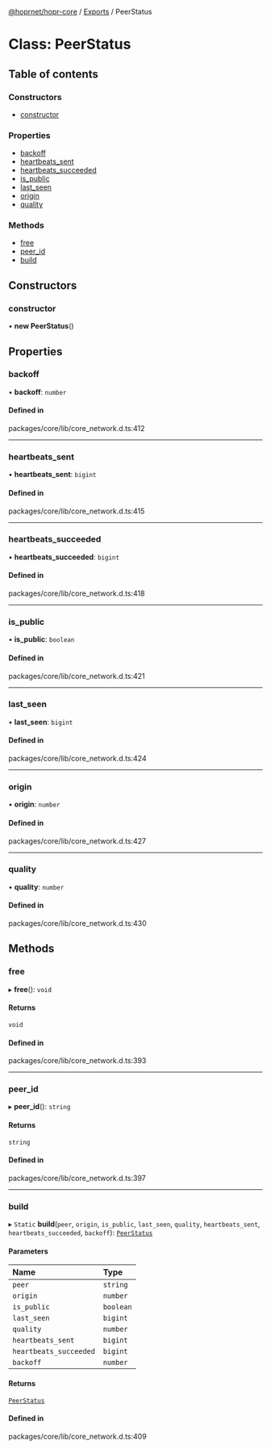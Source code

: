 [@hoprnet/hopr-core](../README.md) / [Exports](../modules.md) / PeerStatus

# Class: PeerStatus

## Table of contents

### Constructors

- [constructor](PeerStatus.md#constructor)

### Properties

- [backoff](PeerStatus.md#backoff)
- [heartbeats\_sent](PeerStatus.md#heartbeats_sent)
- [heartbeats\_succeeded](PeerStatus.md#heartbeats_succeeded)
- [is\_public](PeerStatus.md#is_public)
- [last\_seen](PeerStatus.md#last_seen)
- [origin](PeerStatus.md#origin)
- [quality](PeerStatus.md#quality)

### Methods

- [free](PeerStatus.md#free)
- [peer\_id](PeerStatus.md#peer_id)
- [build](PeerStatus.md#build)

## Constructors

### constructor

• **new PeerStatus**()

## Properties

### backoff

• **backoff**: `number`

#### Defined in

packages/core/lib/core_network.d.ts:412

___

### heartbeats\_sent

• **heartbeats\_sent**: `bigint`

#### Defined in

packages/core/lib/core_network.d.ts:415

___

### heartbeats\_succeeded

• **heartbeats\_succeeded**: `bigint`

#### Defined in

packages/core/lib/core_network.d.ts:418

___

### is\_public

• **is\_public**: `boolean`

#### Defined in

packages/core/lib/core_network.d.ts:421

___

### last\_seen

• **last\_seen**: `bigint`

#### Defined in

packages/core/lib/core_network.d.ts:424

___

### origin

• **origin**: `number`

#### Defined in

packages/core/lib/core_network.d.ts:427

___

### quality

• **quality**: `number`

#### Defined in

packages/core/lib/core_network.d.ts:430

## Methods

### free

▸ **free**(): `void`

#### Returns

`void`

#### Defined in

packages/core/lib/core_network.d.ts:393

___

### peer\_id

▸ **peer_id**(): `string`

#### Returns

`string`

#### Defined in

packages/core/lib/core_network.d.ts:397

___

### build

▸ `Static` **build**(`peer`, `origin`, `is_public`, `last_seen`, `quality`, `heartbeats_sent`, `heartbeats_succeeded`, `backoff`): [`PeerStatus`](PeerStatus.md)

#### Parameters

| Name | Type |
| :------ | :------ |
| `peer` | `string` |
| `origin` | `number` |
| `is_public` | `boolean` |
| `last_seen` | `bigint` |
| `quality` | `number` |
| `heartbeats_sent` | `bigint` |
| `heartbeats_succeeded` | `bigint` |
| `backoff` | `number` |

#### Returns

[`PeerStatus`](PeerStatus.md)

#### Defined in

packages/core/lib/core_network.d.ts:409
